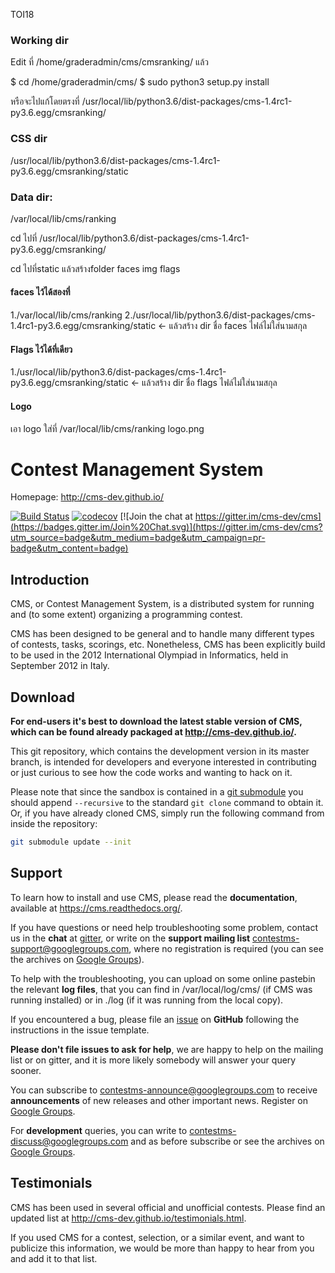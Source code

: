 TOI18

### Working dir

Edit ที่
/home/graderadmin/cms/cmsranking/
แล้ว

$ cd /home/graderadmin/cms/
$ sudo python3 setup.py install

หรือจะไปแก้โดยตรงที่ 
/usr/local/lib/python3.6/dist-packages/cms-1.4rc1-py3.6.egg/cmsranking/


### CSS dir
/usr/local/lib/python3.6/dist-packages/cms-1.4rc1-py3.6.egg/cmsranking/static 

### Data dir:
/var/local/lib/cms/ranking


cd ไปที่ /usr/local/lib/python3.6/dist-packages/cms-1.4rc1-py3.6.egg/cmsranking/


cd ไปที่static แล้วสร้างfolder faces img flags

#### faces ไว้ได้สองที่
1./var/local/lib/cms/ranking
2./usr/local/lib/python3.6/dist-packages/cms-1.4rc1-py3.6.egg/cmsranking/static  <- แล้วสร้าง dir ชื่อ faces
ไฟล์ไม่ใส่นามสกุล


#### Flags ไว้ได้ที่เดียว
1./usr/local/lib/python3.6/dist-packages/cms-1.4rc1-py3.6.egg/cmsranking/static  <- แล้วสร้าง dir ชื่อ flags
ไฟล์ไม่ใส่นามสกุล

#### Logo

เอา logo ใส่ที่ /var/local/lib/cms/ranking
logo.png





Contest Management System
=========================

Homepage: <http://cms-dev.github.io/>

[![Build Status](https://travis-ci.org/cms-dev/cms.svg?branch=master)](https://travis-ci.org/cms-dev/cms)
[![codecov](https://codecov.io/gh/cms-dev/cms/branch/master/graph/badge.svg)](https://codecov.io/gh/cms-dev/cms)
[![Join the chat at https://gitter.im/cms-dev/cms](https://badges.gitter.im/Join%20Chat.svg)](https://gitter.im/cms-dev/cms?utm_source=badge&utm_medium=badge&utm_campaign=pr-badge&utm_content=badge)

Introduction
------------

CMS, or Contest Management System, is a distributed system for running
and (to some extent) organizing a programming contest.

CMS has been designed to be general and to handle many different types
of contests, tasks, scorings, etc. Nonetheless, CMS has been
explicitly build to be used in the 2012 International Olympiad in
Informatics, held in September 2012 in Italy.


Download
--------

**For end-users it's best to download the latest stable version of CMS,
which can be found already packaged at <http://cms-dev.github.io/>.**

This git repository, which contains the development version in its
master branch, is intended for developers and everyone interested in
contributing or just curious to see how the code works and wanting to
hack on it.

Please note that since the sandbox is contained in a
[git submodule](http://git-scm.com/docs/git-submodule) you should append
`--recursive` to the standard `git clone` command to obtain it. Or, if
you have already cloned CMS, simply run the following command from
inside the repository:

```bash
git submodule update --init
```


Support
-------

To learn how to install and use CMS, please read the **documentation**,
available at <https://cms.readthedocs.org/>.

If you have questions or need help troubleshooting some problem,
contact us in the **chat** at [gitter](https://gitter.im/cms-dev/cms),
or write on the **support mailing list**
<contestms-support@googlegroups.com>, where no registration is required
(you can see the archives on
[Google Groups](https://groups.google.com/forum/#!forum/contestms-support)).

To help with the troubleshooting, you can upload on some online
pastebin the relevant **log files**, that you can find in
/var/local/log/cms/ (if CMS was running installed) or in ./log (if it
was running from the local copy).

If you encountered a bug, please file an
[issue](https://github.com/cms-dev/cms/issues) on **GitHub** following
the instructions in the issue template.

**Please don't file issues to ask for help**, we are happy to help
on the mailing list or on gitter, and it is more likely somebody will
answer your query sooner.

You can subscribe to <contestms-announce@googlegroups.com> to receive
**announcements** of new releases and other important news. Register on
[Google Groups](https://groups.google.com/forum/#!forum/contestms-announce).

For **development** queries, you can write to
<contestms-discuss@googlegroups.com> and as before subscribe or see the
archives on
[Google Groups](https://groups.google.com/forum/#!forum/contestms-discuss).



Testimonials
------------

CMS has been used in several official and unofficial contests. Please
find an updated list at <http://cms-dev.github.io/testimonials.html>.

If you used CMS for a contest, selection, or a similar event, and want
to publicize this information, we would be more than happy to hear
from you and add it to that list.
